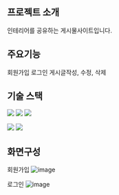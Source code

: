 ## 프로젝트 소개
인테리어를 공유하는 게시물사이트입니다.



## 주요기능
회원가입
로그인
게시글작성, 수정, 삭제



## 기술 스택 
<img src="https://img.shields.io/badge/React-61DAFB?style=for-the-badge&logo=React&logoColor=black"> <img src="https://img.shields.io/badge/Css-1572B6?style=for-the-badge&logo=Css&logoColor=white"> <img src="https://img.shields.io/badge/Redux-764ABC?style=for-the-badge&logo=Redux&logoColor=purple">


<img src="https://img.shields.io/badge/Firebase-FFCA28?style=for-the-badge&logo=Firebase&logoColor=white"> <img src="https://img.shields.io/badge/Axios-5A29E4?style=for-the-badge&logo=Axios-&logoColor=purple">

## 화면구성
회원가입
![image](https://github.com/goatisgoat/community-board/assets/129598273/99608a43-278c-4dc2-bab6-f0a5cfe91737)

로그인
![image](https://github.com/goatisgoat/community-board/assets/129598273/dca9eb23-ac53-4a70-960e-34e71632bbca)

